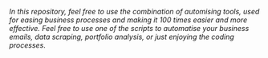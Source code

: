 *In this repository, feel free to use the combination of automising tools, used for easing business processes and making it 100 times easier and more effective. Feel free to use one of the scripts to automatise your business emails, data scraping, portfolio analysis, or just enjoying the coding processes*.

